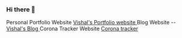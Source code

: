 ### Hi there 👋

<!--
**vishalpandeyvip/vishalpandeyvip** is a ✨ _special_ ✨ repository because its `README.md` (this file) appears on your GitHub profile.

Here are some ideas to get you started:

- 🔭 I’m currently working on ...
- 🌱 I’m currently learning ...
- 👯 I’m looking to collaborate on ...
- 🤔 I’m looking for help with ...
- 💬 Ask me about ...
- 📫 How to reach me: ...
- 😄 Pronouns: ...
- ⚡ Fun fact: ...
-->
Personal Portfolio Website <a href="https://vishalpandeynits.pythonanywhere.com">Vishal's Portfolio website </a>
Blog Website -- <a href="https://vishalblogs.pythonanywhere.com">Vishal's Blog </a>
Corona Tracker Website <a href="https://trackcoronavirus.pythonanywhere.com">Corona tracker </a>

